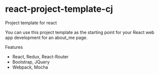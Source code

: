 # react-project-template-cj
Project template for react

You can use this project template as the starting point for your React web app development for an about_me page. 

Features

* React, Redux, React-Router
* Bootstrap, JQuery
* Webpack, Mocha

